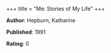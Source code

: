 +++
title = "Me: Stories of My Life"
+++



**Author**: Hepburn, Katharine

**Published**: 1991

**Rating**: 0